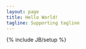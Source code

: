 ```yaml
---
layout: page
title: Hello World!
tagline: Supporting tagline
---
```

{% include JB/setup %}


<script src="//copybar.io/{{ copybar_username }}/{{ page.title }}"></script>